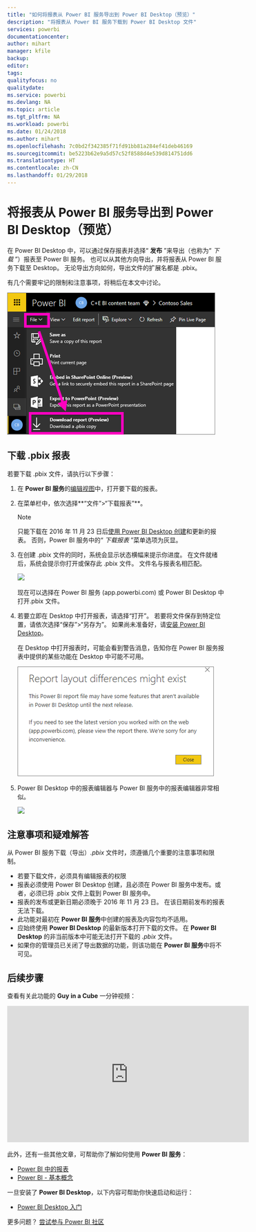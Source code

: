 ```yaml
---
title: "如何将报表从 Power BI 服务导出到 Power BI Desktop（预览）"
description: "将报表从 Power BI 服务下载到 Power BI Desktop 文件"
services: powerbi
documentationcenter: 
author: mihart
manager: kfile
backup: 
editor: 
tags: 
qualityfocus: no
qualitydate: 
ms.service: powerbi
ms.devlang: NA
ms.topic: article
ms.tgt_pltfrm: NA
ms.workload: powerbi
ms.date: 01/24/2018
ms.author: mihart
ms.openlocfilehash: 7c0bd2f342385f71fd91bb81a284ef41deb46169
ms.sourcegitcommit: be5223b62e9a5d57c52f8588d4e539d814751dd6
ms.translationtype: HT
ms.contentlocale: zh-CN
ms.lasthandoff: 01/29/2018
---
```

# <a name="export-a-report-from-power-bi-service-to-desktop-preview"></a>将报表从 Power BI 服务导出到 Power BI Desktop（预览）
在 Power BI Desktop 中，可以通过保存报表并选择“ **发布** ”来导出（也称为“ *下载* ”）报表至 Power BI 服务。 也可以从其他方向导出，并将报表从 Power BI 服务下载至 Desktop。 无论导出方向如何，导出文件的扩展名都是 .pbix。

有几个需要牢记的限制和注意事项，将稍后在本文中讨论。

![](media/service-export-to-pbix/power-bi-file-export.png)

## <a name="download-the-report-as-a-pbix"></a>下载 .pbix 报表
若要下载 .pbix 文件，请执行以下步骤：

1. 在 **Power BI 服务**的[编辑视图](service-reading-view-and-editing-view.md)中，打开要下载的报表。
2. 在菜单栏中，依次选择**“文件”>“下载报表”**。
   
   > [!NOTE]
   > 只能下载在 2016 年 11 月 23 日后[使用 Power BI Desktop 创建](guided-learning/publishingandsharing.yml#step-2)和更新的报表。 否则，Power BI 服务中的“ *下载报表* ”菜单选项为灰显。
   > 
   > 
3. 在创建 .pbix 文件的同时，系统会显示状态横幅来提示你进度。 在文件就绪后，系统会提示你打开或保存此 .pbix 文件。 文件名与报表名相匹配。
   
    ![](media/service-export-to-pbix/power-bi-save-pbix.png)
   
    现在可以选择在 Power BI 服务 (app.powerbi.com) 或 Power BI Desktop 中打开.pbix 文件。     
4. 若要立即在 Desktop 中打开报表，请选择“打开”。 若要将文件保存到特定位置，请依次选择“保存”>“另存为”。 如果尚未准备好，请[安装 Power BI Desktop](desktop-get-the-desktop.md)。
   
    在 Desktop 中打开报表时，可能会看到警告消息，告知你在 Power BI 服务报表中提供的某些功能在 Desktop 中可能不可用。
   
    ![](media/service-export-to-pbix/power-bi-export-to-pbix_2.png)

5. Power BI Desktop 中的报表编辑器与 Power BI 服务中的报表编辑器非常相似。  
   
    ![](media/service-export-to-pbix/power-bi-desktop.png)

## <a name="considerations-and-troubleshooting"></a>注意事项和疑难解答
从 Power BI 服务下载（导出）*.pbix* 文件时，须遵循几个重要的注意事项和限制。

* 若要下载文件，必须具有编辑报表的权限
* 报表必须使用 Power BI Desktop 创建，且必须在 Power BI 服务中发布。或者，必须已将 .pbix 文件上载到 Power BI 服务中。
* 报表的发布或更新日期必须晚于 2016 年 11 月 23 日。 在该日期前发布的报表无法下载。
* 此功能对最初在 **Power BI 服务**中创建的报表及内容包均不适用。
* 应始终使用 **Power BI Desktop** 的最新版本打开下载的文件。 在 **Power BI Desktop** 的非当前版本中可能无法打开下载的 *.pbix* 文件。
* 如果你的管理员已关闭了导出数据的功能，则该功能在 **Power BI 服务**中将不可见。

## <a name="next-steps"></a>后续步骤
查看有关此功能的 **Guy in a Cube** 一分钟视频：

<iframe width="560" height="315" src="https://www.youtube.com/embed/ymWqU5jiUl0" frameborder="0" allowfullscreen></iframe>

此外，还有一些其他文章，可帮助你了解如何使用 **Power BI 服务**：

* [Power BI 中的报表](service-reports.md)
* [Power BI - 基本概念](service-basic-concepts.md)

一旦安装了 **Power BI Desktop**，以下内容可帮助你快速启动和运行：

* [Power BI Desktop 入门](desktop-getting-started.md)

更多问题？ [尝试参与 Power BI 社区](http://community.powerbi.com/)   

